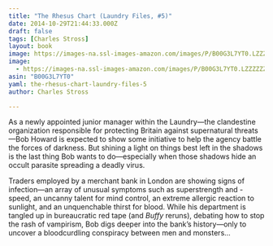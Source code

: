 ```yaml
---
title: "The Rhesus Chart (Laundry Files, #5)"
date: 2014-10-29T21:44:33.000Z
draft: false
tags: [Charles Stross]
layout: book
image: https://images-na.ssl-images-amazon.com/images/P/B00G3L7YT0.LZZZZZZZ.jpg
image: 
  - https://images-na.ssl-images-amazon.com/images/P/B00G3L7YT0.LZZZZZZZ.jpg
asin: "B00G3L7YT0"
yaml: the-rhesus-chart-laundry-files-5
author: Charles Stross

---
```


As a newly appointed junior manager within the Laundry—the clandestine organization responsible for protecting Britain against supernatural threats—Bob Howard is expected to show some initiative to help the agency battle the forces of darkness. But shining a light on things best left in the shadows is the last thing Bob wants to do—especially when those shadows hide an occult parasite spreading a deadly virus.  
  
 Traders employed by a merchant bank in London are showing signs of infection—an array of unusual symptoms such as superstrength and -speed, an uncanny talent for mind control, an extreme allergic reaction to sunlight, and an unquenchable thirst for blood. While his department is tangled up in bureaucratic red tape (and *Buffy* reruns), debating how to stop the rash of vampirism, Bob digs deeper into the bank’s history—only to uncover a bloodcurdling conspiracy between men and monsters...